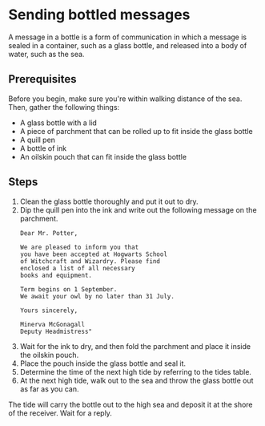 # Sending bottled messages

A message in a bottle is a form of communication in which a message is sealed in a container, such as a glass bottle, and released into a body of water, such as the sea.


## Prerequisites

Before you begin, make sure you're within walking distance of the sea. Then, gather the following things:

- A glass bottle with a lid
- A piece of parchment that can be rolled up to fit inside the glass bottle
- A quill pen
- A bottle of ink
- An oilskin pouch that can fit inside the glass bottle

## Steps

1.  Clean the glass bottle thoroughly and put it out to dry.
1.  Dip the quill pen into the ink and write out the following message on the parchment.
    ```
	Dear Mr. Potter,

    We are pleased to inform you that 
	you have been accepted at Hogwarts School 
	of Witchcraft and Wizardry. Please find 
	enclosed a list of all necessary 
	books and equipment.

    Term begins on 1 September. 
	We await your owl by no later than 31 July.

    Yours sincerely,

    Minerva McGonagall
    Deputy Headmistress"
	```
1.  Wait for the ink to dry, and then fold the parchment and place it inside the oilskin pouch.
1.  Place the pouch inside the glass bottle and seal it.
1.  Determine the time of the next high tide by referring to the tides table.
1.  At the next high tide, walk out to the sea and throw the glass bottle out as far as you can.

The tide will carry the bottle out to the high sea and deposit it at the shore of the receiver. Wait for a reply.